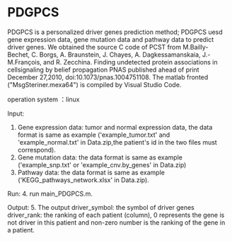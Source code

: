 # PDGPCS
PDGPCS is a personalized driver genes prediction method;
PDGPCS uesd gene expression data, gene mutation data and pathway data to predict driver genes.
We obtained the source C code of PCST from  M.Bailly-Bechet, C. Borgs, A. Braunstein, J. Chayes, 
A. Dagkessamanskaia, J.-M.François, and R. Zecchina. Finding undetected protein associations in 
cellsignaling by belief propagation PNAS published ahead of print December 27,2010,
doi:10.1073/pnas.1004751108. 
The matlab fronted ("MsgSteriner.mexa64") is compiled by Visual Studio Code.

operation system ：linux

Input:
1. Gene expression data: tumor and normal expression data, the data format is same as example
                        ('example_tumor.txt' and 'example_normal.txt' in Data.zip,the patient's id in the two files must correspond).
2. Gene mutation data: the data format is same as example ('example_snp.txt' or 'example_cnv.by_genes' in Data.zip)
3. Pathway data: the data format is same as example ('KEGG_pathways_network.xlsx' in Data.zip). 
                 
Run:
4. run main_PDGPCS.m.

Output:
5. The output driver_symbol: the symbol of driver genes
              driver_rank: the ranking of each patient (column), 0 represents the gene is not driver in this patient and 
                           non-zero number is the ranking of the gene in a patient.
